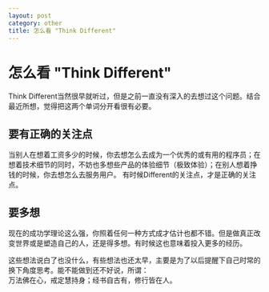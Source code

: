```yaml
---
layout: post
category: other
title: 怎么看 "Think Different"
---
```


# 怎么看 "Think Different"
Think Different当然很早就听过，但是之前一直没有深入的去想过这个问题。结合最近所想，觉得把这两个单词分开看很有必要。

## 要有正确的关注点
当别人在想着工资多少的时候，你去想怎么去成为一个优秀的或有用的程序员；在想着技术细节的同时，不妨也多想些产品的体验细节（极致体验）；在别人想着挣钱的时候，你去想怎么去服务用户。
有时候Different的关注点，才是正确的关注点。

## 要多想
现在的成功学理论这么强，你照着任何一种方式成才估计也都不错。但是做真正改变世界或是塑造自己的人，还是得多想。有时候这也意味着投入更多的经历。

这些想法说白了也没什么，有些想法也还太早，主要是为了以后提醒下自己时常的换下角度思考。能不能做到还不好说，所谓：  
万法佛在心，戒定慧持身；经书自古有，修行皆在人。